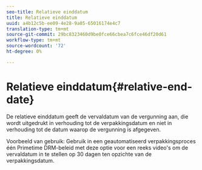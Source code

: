 ```yaml
---
seo-title: Relatieve einddatum
title: Relatieve einddatum
uuid: a4b12c5b-ee09-4e28-9a05-65016174e4c7
translation-type: tm+mt
source-git-commit: 29bc8323460d9be0fce66cbea7c6fce46df20d61
workflow-type: tm+mt
source-wordcount: '72'
ht-degree: 0%

---
```



# Relatieve einddatum{#relative-end-date}

De relatieve einddatum geeft de vervaldatum van de vergunning aan, die wordt uitgedrukt in verhouding tot de verpakkingsdatum en niet in verhouding tot de datum waarop de vergunning is afgegeven.

Voorbeeld van gebruik: Gebruik in een geautomatiseerd verpakkingsproces één Primetime DRM-beleid met deze optie voor een reeks video&#39;s om de vervaldatum in te stellen op 30 dagen ten opzichte van de verpakkingsdatum.
